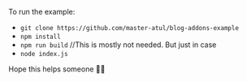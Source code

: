 


To run the example:

- `git clone https://github.com/master-atul/blog-addons-example`
- `npm install`
- `npm run build` //This is mostly not needed. But just in case
- `node index.js`


Hope this helps someone 🎉🌮

